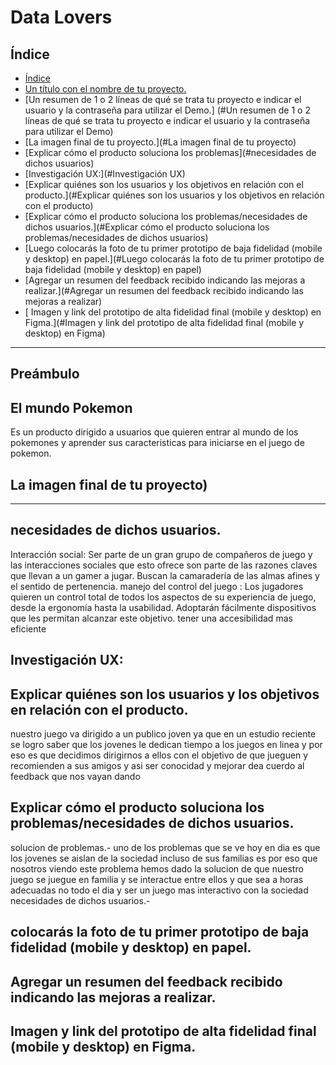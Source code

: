 # Data Lovers

## Índice

- [Índice](#índice)
- [Un título con el nombre de tu proyecto.](#preámbulo)
- [Un resumen de 1 o 2 líneas de qué se trata tu proyecto e indicar el usuario y la contraseña para utilizar el Demo.] (#Un resumen de 1 o 2 líneas de qué se trata tu proyecto e indicar el usuario y la contraseña para utilizar el Demo)
- [La imagen final de tu proyecto.](#La imagen final de tu proyecto)
- [Explicar cómo el producto soluciona los problemas](#necesidades de dichos usuarios)
- [Investigación UX:](#Investigación UX)
- [Explicar quiénes son los usuarios y los objetivos en relación con el producto.](#Explicar quiénes son los usuarios y los objetivos en relación con el producto)
- [Explicar cómo el producto soluciona los problemas/necesidades de dichos usuarios.](#Explicar cómo el producto soluciona los problemas/necesidades de dichos usuarios)
- [Luego colocarás la foto de tu primer prototipo de baja fidelidad (mobile y desktop) en papel.](#Luego colocarás la foto de tu primer prototipo de baja fidelidad (mobile y desktop) en papel)
- [Agregar un resumen del feedback recibido indicando las mejoras a realizar.](#Agregar un resumen del feedback recibido indicando las mejoras a realizar)
- [
Imagen y link del prototipo de alta fidelidad final (mobile y desktop) en Figma.](#Imagen y link del prototipo de alta fidelidad final (mobile y desktop) en Figma)

***

## Preámbulo

## El mundo Pokemon
Es un producto dirigido a usuarios que quieren entrar al mundo de los pokemones y aprender sus caracteristicas para iniciarse en el juego de pokemon.

## La imagen final de tu proyecto)
------
## necesidades de dichos usuarios.
Interacción social: Ser parte de un gran grupo de compañeros de juego y las interacciones sociales que esto ofrece son parte de las razones claves que llevan a un gamer a jugar. Buscan la camaradería de las almas afines y el sentido de pertenencia.
manejo del control del juego : Los jugadores quieren un control total de todos los aspectos de su experiencia de juego, desde la ergonomía hasta la usabilidad. Adoptarán fácilmente dispositivos que les permitan alcanzar este objetivo.
tener una accesibilidad mas eficiente

## Investigación UX:


## Explicar quiénes son los usuarios y los objetivos en relación con el producto.
nuestro juego va dirigido a un publico joven ya que en un estudio reciente se logro saber que los jovenes le dedican tiempo a los juegos en linea y por eso es que decidimos dirigirnos a ellos con el objetivo de que jueguen y recomienden a sus amigos y asi ser conocidad y mejorar dea cuerdo al feedback que nos vayan dando 

## Explicar cómo el producto soluciona los problemas/necesidades de dichos usuarios.
solucion de problemas.- uno de los problemas que se ve hoy en dia es que los jovenes se aislan de la sociedad incluso de sus familias es por eso que nosotros viendo  este problema hemos dado la solucion de que nuestro juego se juegue en familia y se interactue entre ellos y que sea a horas adecuadas no todo el dia y ser un juego mas interactivo con la sociedad
necesidades de dichos usuarios.- 

## colocarás la foto de tu primer prototipo de baja fidelidad (mobile y desktop) en papel.


## Agregar un resumen del feedback recibido indicando las mejoras a realizar.


## Imagen y link del prototipo de alta fidelidad final (mobile y desktop) en Figma.
